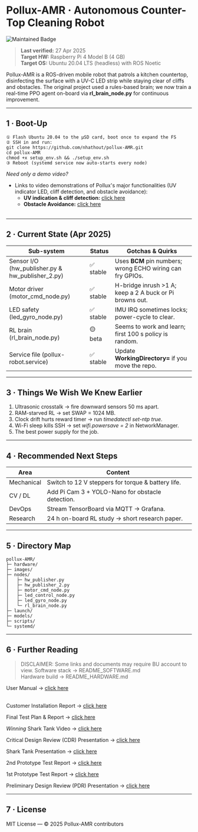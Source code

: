 # Pollux-AMR · Autonomous Counter-Top Cleaning Robot
![Maintained Badge](https://img.shields.io/badge/status-active-brightgreen)

> **Last verified:** 27 Apr 2025  
> **Target HW:** Raspberry Pi 4 Model B (4 GB)  
> **Target OS:** Ubuntu 20.04 LTS (headless) with ROS Noetic  

Pollux-AMR is a ROS-driven mobile robot that patrols a kitchen countertop, disinfecting
the surface with a UV-C LED strip while staying clear of cliffs and obstacles.
The original project used a rules-based brain; we now train a real-time PPO agent
on-board via **rl_brain_node.py** for continuous improvement.

---

## 1 · Boot-Up  
    ① Flash Ubuntu 20.04 to the µSD card, boot once to expand the FS
    ② SSH in and run:
    git clone https://github.com/nhathout/pollux-AMR.git
    cd pollux-AMR
    chmod +x setup_env.sh && ./setup_env.sh
    ③ Reboot (systemd service now auto-starts every node)

*Need only a demo video?*
- Links to video demonstrations of Pollux's major functionalities (UV indicator LED, cliff detection, and obstacle avoidance):
    - **UV indication & cliff detection:** [click here](https://drive.google.com/file/d/1kTDrHVp9VE7UjMdm_vTjpf8ZEP2LUoZp/view?usp=sharing)
    - **Obstacle Avoidance:** [click here](https://drive.google.com/file/d/1ax3cWRlPb4nttXV8eBDei8ND6SfjERsN/view?usp=sharing)<br><br>

---

## 2 · Current State (Apr 2025)

| Sub-system | Status | Gotchas & Quirks |
|------------|--------|------------------|
| Sensor I/O (hw_publisher.py & hw_publisher_2.py) | ✅ stable | Uses **BCM** pin numbers; wrong ECHO wiring can fry GPIOs. |
| Motor driver (motor_cmd_node.py) | ✅ stable | H-bridge inrush >1 A; keep a 2 A buck or Pi browns out. |
| LED safety (led_gyro_node.py) | ✅ stable | IMU IRQ sometimes locks; power-cycle to clear. |
| RL brain (rl_brain_node.py) | 🟡 beta | Seems to work and learn; first 100 s policy is random. |
| Service file (pollux-robot.service) | ✅ stable | Update **WorkingDirectory=** if you move the repo. |

---

## 3 · Things We Wish We Knew Earlier
1. Ultrasonic crosstalk → fire downward sensors 50 ms apart.  
2. RAM-starved RL → set SWAP = 1024 MB.  
3. Clock drift hurts reward timer → run *timedatectl set-ntp true*.  
4. Wi-Fi sleep kills SSH → set *wifi.powersave = 2* in NetworkManager.  
5. The best power supply for the job.

---

## 4 · Recommended Next Steps

| Area | Content |
|------|------------------|
| Mechanical | Switch to 12 V steppers for torque & battery life. |
| CV / DL | Add Pi Cam 3 + YOLO-Nano for obstacle detection. |
| DevOps | Stream TensorBoard via MQTT → Grafana. |
| Research | 24 h on-board RL study → short research paper. |

---

## 5 · Directory Map
    pollux-AMR/
    ├─ hardware/
    ├─ images/
    ├─ nodes/
    │   ├─ hw_publisher.py
    │   ├─ hw_publisher_2.py
    │   ├─ motor_cmd_node.py
    │   ├─ led_control_node.py
    │   ├─ led_gyro_node.py
    │   └─ rl_brain_node.py
    ├─ launch/
    ├─ models/
    ├─ scripts/
    └─ systemd/

---

## 6 · Further Reading  
> DISCLAIMER: Some links and documents may require BU account to view.
Software stack → README_SOFTWARE.md  
Hardware build → README_HARDWARE.md  

User Manual → [click here](https://docs.google.com/document/d/1WDNQtBAzQioiVHYzoj2xVuRMR3jV1yGgZe9JvNC5dmk/edit?usp=sharing)<br><br>

Customer Installation Report → [click here](https://docs.google.com/document/d/1myD4TDwbz6tZQjw0WgdVfFCGG7cAGCFSI_ILjvoBSKc/edit?usp=sharing)

Final Test Plan & Report → [click here](https://docs.google.com/document/d/1nLfvciRge8nUAEQmeBG3rHHYXOoPHTD_1vJB__G8N-4/edit?usp=sharing)

*Winning* Shark Tank Video → [click here](https://drive.google.com/file/d/1ElmvJo_tTRmPK1KgQrT9eFHeo6qOJTg3/view?usp=sharing)

Critical Design Review (CDR) Presentation → [click here](https://docs.google.com/presentation/d/1PCzo8z48-ifrknA4HLdUseuIMsqwAZrbvwXN47jLewY/edit?usp=sharing)

Shark Tank Presentation → [click here](https://docs.google.com/presentation/d/1J7x6Hkm6MfULzXxtW8gPblj4HMrZ-OuL5eKAxO-fepI/edit?usp=sharing)

2nd Prototype Test Report → [click here](https://docs.google.com/document/d/1qSaTDLb16L1KKv8wPwOk-qygIFx6U2V5G-Wa-tfIYAA/edit?usp=sharing)

1st Prototype Test Report → [click here](https://docs.google.com/document/d/1bSMtuGWDiYZbLjaCkalLF-rUq3OvFMxzeYqiuovF3EY/edit?usp=sharing)

Preliminary Design Review (PDR) Presentation → [click here](https://docs.google.com/presentation/d/1AgygkBsC4uNbJwVAmwFr3u0lZS7qua3f1DQ_0c6GlmY/edit?usp=sharing)

---

## 7 · License  
MIT License — © 2025 Pollux-AMR contributors
